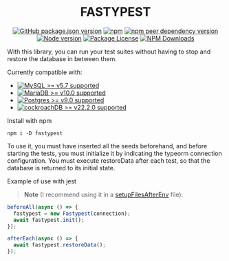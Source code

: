 <h1 align="center">FASTYPEST</h1>
<p align="center">
  <a href="https://www.npmjs.com/fastypest" target="_blank"><img alt="GitHub package.json version" src="https://img.shields.io/github/package-json/v/juanjoGonDev/fastypest?logo=github&logoColor=fff&label=GitHub+package"></a>
  <a href="https://www.npmjs.com/fastypest" target="_blank"><img alt="npm" src="https://img.shields.io/npm/v/fastypest?logo=npm&logoColor=fff&label=NPM+package"></a>
  <a href="https://www.npmjs.com/fastypest" target="_blank"><img alt="npm peer dependency version" src="https://img.shields.io/npm/dependency-version/fastypest/peer/typeorm"></a>
  <a href="https://www.npmjs.com/fastypest" target="_blank"><img alt="Node version" src="https://img.shields.io/node/v/fastypest"></a>
  <a href="https://www.npmjs.com/fastypest" target="_blank"><img src="https://img.shields.io/npm/l/fastypest" alt="Package License" /></a>
  <a href="https://www.npmjs.com/fastypest" target="_blank"><img src="https://img.shields.io/npm/dm/fastypest" alt="NPM Downloads" /></a>
</p>

With this library, you can run your test suites without having to stop and restore the database in between them.

Currently compatible with:

- <a href="https://www.npmjs.com/fastypest"><img alt="MySQL >= v5.7 supported" src="https://img.shields.io/badge/MySQL-%3E%3D5.7-informational"></a>
- <a href="https://www.npmjs.com/fastypest"><img alt="MariaDB >= v10.0 supported" src="https://img.shields.io/badge/MariaDB-%3E%3D10.0-yellowgreen"></a>
- <a href="https://www.npmjs.com/fastypest"><img alt="Postgres >= v9.0 supported" src="https://img.shields.io/badge/Postgres-%3E%3D9.0-green"></a>
- <a href="https://www.npmjs.com/fastypest"><img alt="cockroachDB >= v22.2.0 supported" src="https://img.shields.io/badge/CockroachDB-%3E%3D22.2.0-blue"></a>

Install with npm

```
npm i -D fastypest
```

To use it, you must have inserted all the seeds beforehand, and before starting the tests, you must initialize it by indicating the typeorm connection configuration. You must execute restoreData after each test, so that the database is returned to its initial state.

Example of use with jest

> **Note**
> (I recommend using it in a [setupFilesAfterEnv](https://jestjs.io/es-ES/docs/configuration#setupfilesafterenv-array) file):

```typescript
beforeAll(async () => {
  fastypest = new Fastypest(connection);
  await fastypest.init();
});

afterEach(async () => {
  await fastypest.restoreData();
});
```
